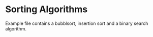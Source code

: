 # Sorting Algorithms

Example file contains a bubblsort, insertion sort and a binary search algorithm.
